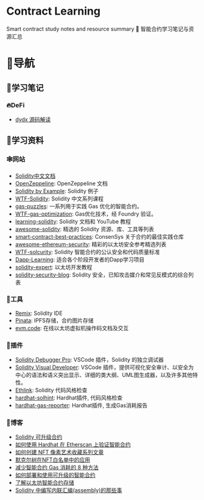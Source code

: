 # Contract Learning
Smart contract study notes and resource summary 📒 智能合约学习笔记与资源汇总

# 🧭导航
## 📒学习笔记
### 🔥DeFi
- [dydx 源码解读](/DEFI/dydx/README.md)

## 💾学习资料
### 🕸️网站
- [Solidity中文文档](https://solidity-cn.readthedocs.io/)
- [OpenZeppeline](https://docs.openzeppelin.com/): OpenZeppeline 文档
- [Solidity by Example](https://solidity-by-example.org/): Solidity 例子
- [WTF-Solidity](https://github.com/AmazingAng/WTF-Solidity): Solidity 中文系列课程
- [gas-puzzles](https://github.com/RareSkills/gas-puzzles): 一系列用于实践 Gas 优化的智能合约。
- [WTF-gas-optimization](https://github.com/WTFAcademy/WTF-gas-optimization): Gas优化技术，经 Foundry 验证。
- [learning-solidity](https://github.com/willitscale/learning-solidity): Solidity 文档和 YouTube 教程
- [awesome-solidity](https://github.com/bkrem/awesome-solidity): 精选的 Solidity 资源、库、工具等列表
- [smart-contract-best-practices](https://github.com/ConsenSys/smart-contract-best-practices): ConsenSys 关于合约的最佳实践仓库
- [awesome-ethereum-security](https://github.com/crytic/awesome-ethereum-security): 精彩的以太坊安全参考精选列表
- [WTF-solcurity](https://github.com/WTFAcademy/WTF-solcurity): Solidity 智能合约的公认安全和代码质量标准
- [Dapp-Learning](https://github.com/Dapp-Learning-DAO/Dapp-Learning): 适合各个阶段开发者的Dapp学习项目
- [solidity-expert](https://github.com/dukedaily/solidity-expert): 以太坊开发教程
- [solidity-security-blog](https://github.com/sigp/solidity-security-blog): Solidity 安全，已知攻击媒介和常见反模式的综合列表

### 🔧工具
- [Remix](https://remix.ethereum.org/): Solidity IDE
- [Pinata](https://www.pinata.cloud/): IPFS存储，合约图片存储
- [evm.code](https://www.evm.codes/): 在线以太坊虚拟机操作码文档及交互

### 🔌插件
- [Solidity Debugger Pro](https://marketplace.visualstudio.com/items?itemName=robertaachenw.solidity-debugger-pro): VSCode 插件，Solidity 的独立调试器
- [Solidity Visual Developer](https://marketplace.visualstudio.com/items?itemName=tintinweb.solidity-visual-auditor): VSCode 插件，提供可视化安全审计、以安全为中心的语法和语义突出显示、详细的类大纲、UML图生成器，以及许多其他特性。
- [Ethlink](https://github.com/duaraghav8/Ethlint): Solidity 代码风格检查
- [hardhat-solhint](https://hardhat.org/hardhat-runner/plugins/nomiclabs-hardhat-solhint): Hardhat插件, 代码风格检查
- [hardhat-gas-reporter](https://www.npmjs.com/package/hardhat-gas-reporter): Hardhat插件, 生成Gas消耗报告

### 📜博客
- [Solidity 可升级合约](https://mousy-butter-cb8.notion.site/Solidity-66247ec460764824b31a85e16a39aa3a?pvs=4)
- [如何使用 Hardhat 在 Etherscan 上验证智能合约](https://blog.chain.link/how-to-verify-smart-contract-on-etherscan-hardhat/)
- [如何创建 NFT 像素艺术收藏系列文章](https://dev.to/balt1794/series/17526)
- [默克尔树在NFT白名单中的应用](https://mirror.xyz/clearlove.eth/wgDFvBx1ER-UyweTQoLFvO3ghRtLg6NPkTtKvCab-EE)
- [减少智能合约 Gas 消耗的 8 种方法](https://medium.com/coinmonks/8-ways-of-reducing-the-gas-consumption-of-your-smart-contracts-9a506b339c0a)
- [如何部署和使用可升级的智能合约](https://mp.weixin.qq.com/s/jiA20s8ImXM-H18XCIqzpw)
- [了解以太坊智能合约存储](https://programtheblockchain.com/posts/2018/03/09/understanding-ethereum-smart-contract-storage/)
- [Solidity 中编写内联汇编(assembly)的那些事](https://learnblockchain.cn/article/675)

